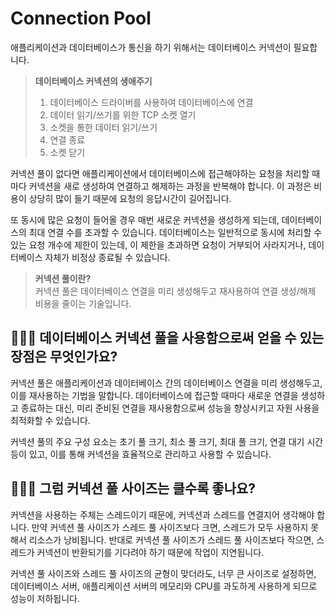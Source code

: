 # Connection Pool

애플리케이션과 데이터베이스가 통신을 하기 위해서는 데이터베이스 커넥션이 필요합니다.

>**데이터베이스 커넥션의 생애주기** <br>
>1. 데이터베이스 드라이버를 사용하여 데이터베이스에 연결 <br>
>2. 데이터 읽기/쓰기를 위한 TCP 소켓 열기 <br>
>3. 소켓을 통한 데이터 읽기/쓰기 <br>
>4. 연결 종료 <br>
>5. 소켓 닫기 <br>

커넥션 풀이 없다면 애플리케이션에서 데이터베이스에 접근해야하는 요청을 처리할 때마다 커넥션을 새로 생성하여 연결하고 해제하는 과정을 반복해야 합니다. 이 과정은 비용이 상당히 많이 들기 때문에 요청의 응답시간이 길어집니다.

또 동시에 많은 요청이 들어올 경우 매번 새로운 커넥션을 생성하게 되는데, 데이터베이스의 최대 연결 수를 초과할 수 있습니다. 데이터베이스는 일반적으로 동시에 처리할 수 있는 요청 개수에 제한이 있는데, 이 제한을 초과하면 요청이 거부되어 사라지거나, 데이터베이스 자체가 비정상 종료될 수 있습니다.

>**커넥션 풀이란?**<br>
>커넥션 풀은 데이터베이스 연결을 미리 생성해두고 재사용하여 연결 생성/해제 비용을 줄이는 기술입니다.

## 🤷🏻‍♂️ 데이터베이스 커넥션 풀을 사용함으로써 얻을 수 있는 장점은 무엇인가요?
커넥션 풀은 애플리케이션과 데이터베이스 간의 데이터베이스 연결을 미리 생성해두고, 이를 재사용하는 기법을 말합니다. 데이터베이스에 접근할 때마다 새로운 연결을 생성하고 종료하는 대신, 미리 준비된 연결을 재사용함으로써 성능을 향상시키고 자원 사용을 최적화할 수 있습니다.

커넥션 풀의 주요 구성 요소는 초기 풀 크기, 최소 풀 크기, 최대 풀 크기, 연결 대기 시간 등이 있고, 이를 통해 커넥션을 효율적으로 관리하고 사용할 수 있습니다.

## 🤷🏻‍♂️ 그럼 커넥션 풀 사이즈는 클수록 좋나요?
커넥션을 사용하는 주체는 스레드이기 때문에, 커넥션과 스레드를 연결지어 생각해야 합니다. 만약 커넥션 풀 사이즈가 스레드 풀 사이즈보다 크면, 스레드가 모두 사용하지 못해서 리소스가 낭비됩니다. 반대로 커넥션 풀 사이즈가 스레드 풀 사이즈보다 작으면, 스레드가 커넥션이 반환되기를 기다려야 하기 때문에 작업이 지연됩니다.

커넥션 풀 사이즈와 스레드 풀 사이즈의 균형이 맞더라도, 너무 큰 사이즈로 설정하면, 데이터베이스 서버, 애플리케이션 서버의 메모리와 CPU를 과도하게 사용하게 되므로 성능이 저하됩니다.